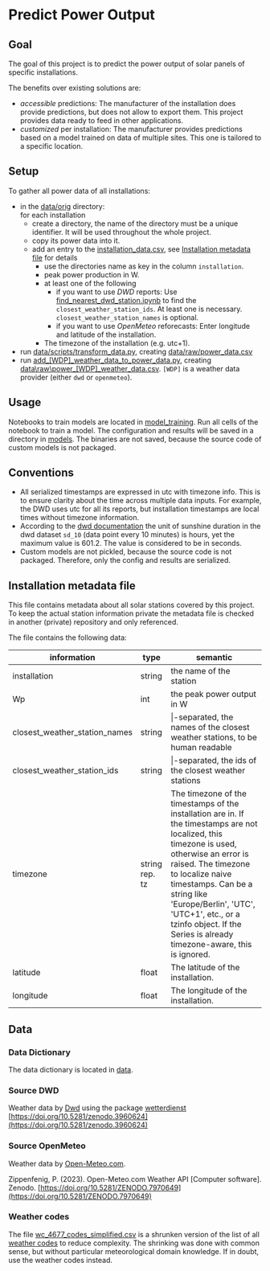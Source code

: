 # Predict Power Output

## Goal

The goal of this project is to predict the power output of solar panels of specific installations.

The benefits over existing solutions are:

* _accessible_ predictions: The manufacturer of the installation does provide predictions, but does not allow to export them. This project provides data ready to feed in other applications.
* _customized_ per installation: The manufacturer provides predictions based on a model trained on data of multiple sites. This one is tailored to a specific location.

## Setup

To gather all power data of all installations:

* in the [data/orig](data/orig/) directory:  
  for each installation
  * create a directory, the name of the directory must be a unique identifier. It will be used throughout the whole project.
  * copy its power data into it.
  * add an entry to the [installation_data.csv](data/orig/installation_data.csv),
    see [Installation metadata file](#installation-metadata-file) for details
    * use the directories name as key in the column `installation`.
    * peak power production in W.
    * at least one of the following
      * if you want to use _DWD_ reports: Use [find_nearest_dwd_station.ipynb](data/scripts/find_nearest_dwd_station.ipynb) to find the  `closest_weather_station_ids`. At least one is necessary. `closest_weather_station_names` is optional.
      * if you want to use _OpenMeteo_ reforecasts: Enter longitude and latitude of the installation.
    * The timezone of the installation (e.g. utc+1).
* run [data/scripts/transform_data.py](data/scripts/transform_data.py), creating [data/raw/power_data.csv](data/raw/power_data.csv)
* run [add_[WDP]_weather_data_to_power_data.py](data/scripts/add_openmeteo_weather_data_to_power_data.py), creating [data\raw\power_[WDP]_weather_data.csv](data/raw/power_openmeteo_weather_data.csv). `[WDP]` is a weather data provider (either `dwd` or `openmeteo`).

## Usage

Notebooks to train models are located in [model_training](model_training). Run all cells of the notebook to train a model. The configuration and results will be saved in a directory in [models](models). The binaries are not saved, because the source code of custom models is not packaged.

## Conventions

* All serialized timestamps are expressed in utc with timezone info. This is to ensure clarity about the time across multiple data inputs. For example, the DWD uses utc for all its reports, but installation timestamps are local times without timezone information.
* According to the [dwd documentation](https://wetterdienst.readthedocs.io/en/latest/data/parameters.html#list-of-parameters) the unit of sunshine duration in the dwd dataset `sd_10` (data point every 10 minutes) is hours, yet the maximum value is 601.2. The value is considered to be in seconds.
* Custom models are not pickled, because the source code is not packaged. Therefore, only the config and results are serialized.

## Installation metadata file

This file contains metadata about all solar stations covered by this project. To keep the actual station information private the metadata file is checked in another (private) repository and only referenced.

The file contains the following data:

| information                   | type           | semantic |
| ----------------------------- | -------------- | -------- |
| installation                  | string         | the name of the station |
| Wp                            | int            | the peak power output in W |
| closest_weather_station_names | string         | \|-separated, the names of the closest weather stations, to be human readable |
| closest_weather_station_ids   | string         | \|-separated, the ids of the closest weather stations |
| timezone                      | string rep. tz | The timezone of the timestamps of the installation are in. If the timestamps are not localized, this timezone is used, otherwise an error is raised. The timezone to localize naive timestamps. Can be a string like 'Europe/Berlin', 'UTC', 'UTC+1', etc., or a tzinfo object. If the Series is already timezone-aware, this is ignored. |
| latitude                      | float          | The latitude of the installation. |
| longitude                     | float          | The longitude of the installation. |

## Data

### Data Dictionary

The data dictionary is located in [data](data/data_dictionary.ipynb).

### Source DWD

Weather data by [Dwd](https://www.dwd.de) using the package [wetterdienst](https://github.com/earthobservations/wetterdienst/tree/v0.112.0) [https://doi.org/10.5281/zenodo.3960624](https://doi.org/10.5281/zenodo.3960624)

### Source OpenMeteo

Weather data by [Open-Meteo.com](https://open-meteo.com/).

Zippenfenig, P. (2023). Open-Meteo.com Weather API [Computer software]. Zenodo. [https://doi.org/10.5281/ZENODO.7970649](https://doi.org/10.5281/ZENODO.7970649)

### Weather codes

The file [wc_4677_codes_simplified.csv](data/orig/wc_4677_codes_simplified.csv) is a shrunken version of the list of all [weather codes](https://www.nodc.noaa.gov/archive/arc0021/0002199/1.1/data/0-data/HTML/WMO-CODE/WMO4677.HTM) to reduce complexity. The shrinking was done with common sense, but without particular meteorological domain knowledge. If in doubt, use the weather codes instead.

